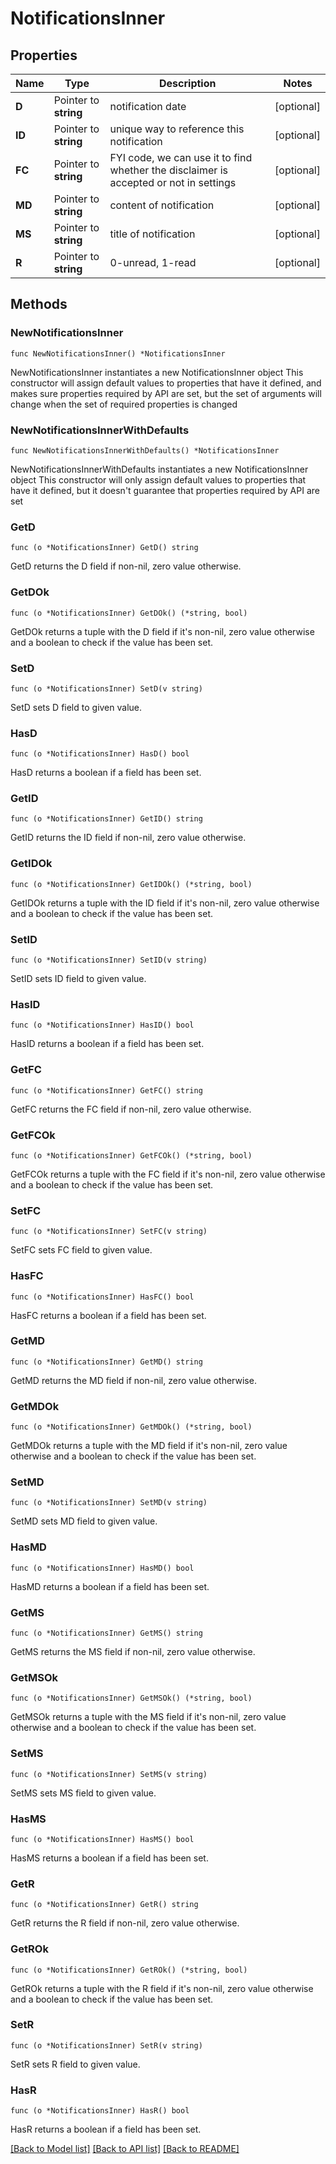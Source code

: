 # NotificationsInner

## Properties

Name | Type | Description | Notes
------------ | ------------- | ------------- | -------------
**D** | Pointer to **string** | notification date | [optional] 
**ID** | Pointer to **string** | unique way to reference this notification | [optional] 
**FC** | Pointer to **string** | FYI code, we can use it to find whether the disclaimer is accepted or not in settings | [optional] 
**MD** | Pointer to **string** | content of notification | [optional] 
**MS** | Pointer to **string** | title of notification | [optional] 
**R** | Pointer to **string** | 0-unread, 1-read | [optional] 

## Methods

### NewNotificationsInner

`func NewNotificationsInner() *NotificationsInner`

NewNotificationsInner instantiates a new NotificationsInner object
This constructor will assign default values to properties that have it defined,
and makes sure properties required by API are set, but the set of arguments
will change when the set of required properties is changed

### NewNotificationsInnerWithDefaults

`func NewNotificationsInnerWithDefaults() *NotificationsInner`

NewNotificationsInnerWithDefaults instantiates a new NotificationsInner object
This constructor will only assign default values to properties that have it defined,
but it doesn't guarantee that properties required by API are set

### GetD

`func (o *NotificationsInner) GetD() string`

GetD returns the D field if non-nil, zero value otherwise.

### GetDOk

`func (o *NotificationsInner) GetDOk() (*string, bool)`

GetDOk returns a tuple with the D field if it's non-nil, zero value otherwise
and a boolean to check if the value has been set.

### SetD

`func (o *NotificationsInner) SetD(v string)`

SetD sets D field to given value.

### HasD

`func (o *NotificationsInner) HasD() bool`

HasD returns a boolean if a field has been set.

### GetID

`func (o *NotificationsInner) GetID() string`

GetID returns the ID field if non-nil, zero value otherwise.

### GetIDOk

`func (o *NotificationsInner) GetIDOk() (*string, bool)`

GetIDOk returns a tuple with the ID field if it's non-nil, zero value otherwise
and a boolean to check if the value has been set.

### SetID

`func (o *NotificationsInner) SetID(v string)`

SetID sets ID field to given value.

### HasID

`func (o *NotificationsInner) HasID() bool`

HasID returns a boolean if a field has been set.

### GetFC

`func (o *NotificationsInner) GetFC() string`

GetFC returns the FC field if non-nil, zero value otherwise.

### GetFCOk

`func (o *NotificationsInner) GetFCOk() (*string, bool)`

GetFCOk returns a tuple with the FC field if it's non-nil, zero value otherwise
and a boolean to check if the value has been set.

### SetFC

`func (o *NotificationsInner) SetFC(v string)`

SetFC sets FC field to given value.

### HasFC

`func (o *NotificationsInner) HasFC() bool`

HasFC returns a boolean if a field has been set.

### GetMD

`func (o *NotificationsInner) GetMD() string`

GetMD returns the MD field if non-nil, zero value otherwise.

### GetMDOk

`func (o *NotificationsInner) GetMDOk() (*string, bool)`

GetMDOk returns a tuple with the MD field if it's non-nil, zero value otherwise
and a boolean to check if the value has been set.

### SetMD

`func (o *NotificationsInner) SetMD(v string)`

SetMD sets MD field to given value.

### HasMD

`func (o *NotificationsInner) HasMD() bool`

HasMD returns a boolean if a field has been set.

### GetMS

`func (o *NotificationsInner) GetMS() string`

GetMS returns the MS field if non-nil, zero value otherwise.

### GetMSOk

`func (o *NotificationsInner) GetMSOk() (*string, bool)`

GetMSOk returns a tuple with the MS field if it's non-nil, zero value otherwise
and a boolean to check if the value has been set.

### SetMS

`func (o *NotificationsInner) SetMS(v string)`

SetMS sets MS field to given value.

### HasMS

`func (o *NotificationsInner) HasMS() bool`

HasMS returns a boolean if a field has been set.

### GetR

`func (o *NotificationsInner) GetR() string`

GetR returns the R field if non-nil, zero value otherwise.

### GetROk

`func (o *NotificationsInner) GetROk() (*string, bool)`

GetROk returns a tuple with the R field if it's non-nil, zero value otherwise
and a boolean to check if the value has been set.

### SetR

`func (o *NotificationsInner) SetR(v string)`

SetR sets R field to given value.

### HasR

`func (o *NotificationsInner) HasR() bool`

HasR returns a boolean if a field has been set.


[[Back to Model list]](../README.md#documentation-for-models) [[Back to API list]](../README.md#documentation-for-api-endpoints) [[Back to README]](../README.md)


